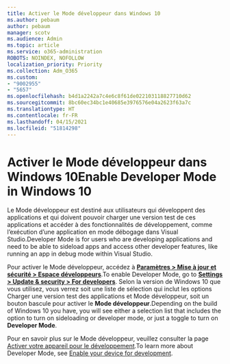 ```yaml
---
title: Activer le Mode développeur dans Windows 10
ms.author: pebaum
author: pebaum
manager: scotv
ms.audience: Admin
ms.topic: article
ms.service: o365-administration
ROBOTS: NOINDEX, NOFOLLOW
localization_priority: Priority
ms.collection: Adm_O365
ms.custom:
- "9002955"
- "5657"
ms.openlocfilehash: b4d1a2242a7c4e6c8f61de022103118827710d62
ms.sourcegitcommit: 8bc60ec34bc1e40685e3976576e04a2623f63a7c
ms.translationtype: HT
ms.contentlocale: fr-FR
ms.lasthandoff: 04/15/2021
ms.locfileid: "51814298"
---
```

# <a name="enable-developer-mode-in-windows-10"></a><span data-ttu-id="50b6c-102">Activer le Mode développeur dans Windows 10</span><span class="sxs-lookup"><span data-stu-id="50b6c-102">Enable Developer Mode in Windows 10</span></span>

<span data-ttu-id="50b6c-103">Le Mode développeur est destiné aux utilisateurs qui développent des applications et qui doivent pouvoir charger une version test de ces applications et accéder à des fonctionnalités de développement, comme l’exécution d’une application en mode débogage dans Visual Studio.</span><span class="sxs-lookup"><span data-stu-id="50b6c-103">Developer Mode is for users who are developing applications and need to be able to sideload apps and access other developer features, like running an app in debug mode within Visual Studio.</span></span>

<span data-ttu-id="50b6c-104">Pour activer le Mode développeur, accédez à **[Paramètres > Mise à jour et sécurité > Espace développeurs](ms-settings:developers?activationSource=GetHelp)**.</span><span class="sxs-lookup"><span data-stu-id="50b6c-104">To enable Developer Mode, go to **[Settings > Update & security > For developers](ms-settings:developers?activationSource=GetHelp)**.</span></span> <span data-ttu-id="50b6c-105">Selon la version de Windows 10 que vous utilisez, vous verrez soit une liste de sélection qui inclut les options Charger une version test des applications et Mode développeur, soit un bouton bascule pour activer le **Mode développeur**.</span><span class="sxs-lookup"><span data-stu-id="50b6c-105">Depending on the build of Windows 10 you have, you will see either a selection list that includes the option to turn on sideloading or developer mode, or just a toggle to turn on **Developer Mode**.</span></span>

<span data-ttu-id="50b6c-106">Pour en savoir plus sur le Mode développeur, veuillez consulter la page [Activer votre appareil pour le développement](https://docs.microsoft.com/windows/uwp/get-started/enable-your-device-for-development).</span><span class="sxs-lookup"><span data-stu-id="50b6c-106">To learn more about Developer Mode, see [Enable your device for development](https://docs.microsoft.com/windows/uwp/get-started/enable-your-device-for-development).</span></span>
